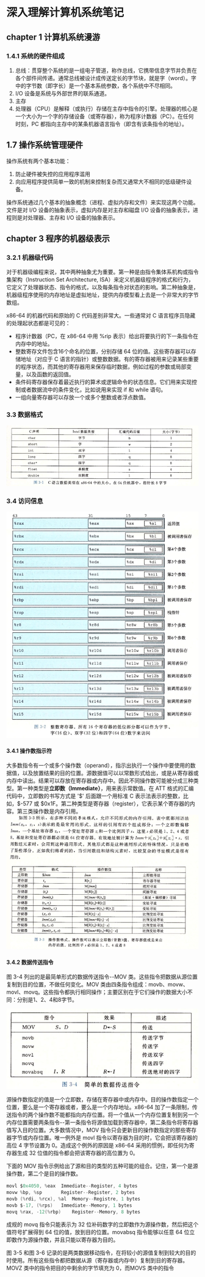 # 深入理解计算机系统笔记


## chapter 1 计算机系统漫游
### 1.4.1 系统的硬件组成
1. 总线：贯穿整个系统的是一组电子管道，称作总线，它携带信息字节并负责在各个部件间传递。通常总线被设计成传送定长的字节块，就是字（word）。字中的字节数（即字长）是一个基本系统参数，各个系统中不尽相同。
2. I/O 设备是系统与外部世界的联系通道。
3. 主存
4. 处理器（CPU）是解释（或执行）存储在主存中指令的引擎。处理器的核心是一个大小为一个字的存储设备（或寄存器），称为程序计数器（PC）。在任何时刻，PC 都指向主存中的某条机器语言指令（即含有该条指令的地址）。

## 1.7 操作系统管理硬件
操作系统有两个基本功能：
1. 防止硬件被失控的应用程序滥用
2. 向应用程序提供简单一致的机制来控制复杂而又通常大不相同的低级硬件设备。

操作系统通过几个基本的抽象概念（进程、虚拟内存和文件）来实现这两个功能。文件是对 I/O 设备的抽象表示，虚拟内存是对主存和磁盘 I/O 设备的抽象表示，进程则是对处理器、主存和 I/O 设备的抽象表示。

## chapter 3 程序的机器级表示
### 3.2.1 机器级代码
对于机器级编程来说，其中两种抽象尤为重要。第一种是由指令集体系机构或指令集架构（Instruction Set Architecture, ISA）来定义机器级程序的格式和行为，它定义了处理器状态、指令的格式，以及每条指令对状态的影响。第二种抽象是，机器级程序使用的内存地址是虚拟地址，提供内存模型看上去是一个非常大的字节数组。

x86-64 的机器代码和原始的 C 代码差别非常大。一些通常对 C 语言程序员隐藏的处理起状态都是可见的：
- 程序计数器（PC，在 x86-64 中用 %rip 表示）给出将要执行的下一条指令在内存中的地址。
- 整数寄存文件包含16个命名的位置，分别存储 64 位的值。这些寄存器可以存储地址（对应于 C 语言的指针）或整数数据。有的寄存器被用来记录某些重要的程序状态，而其他的寄存器用来保存临时数据，例如过程的参数或局部变量，以及函数的返回值。
- 条件码寄存器保存着最近执行的算术或逻辑命令的状态信息。它们用来实现控制或者数据流中的条件变化，比如说用来实现 if 和 while 语句。
- 一组向量寄存器可以存放一个或多个整数或者浮点数值。


### 3.3 数据格式
![](./photo/3.1.jpg)

### 3.4 访问信息
![](./photo/3.2.jpg)

#### 3.4.1 操作数指示符
大多数指令有一个或多个操作数（operand），指示出执行一个操作中要使用的数据值，以及放置结果的目的位置。源数据值可以以常数形式给出，或是从寄存器或内存中读出。结果可以存放在寄存器或内存中。因此不同操作数可能被分成三种类型。第一种类型是**立即数（Immediate）**，用来表示常数值。在 ATT 格式的汇编代码中，立即数的书写方式是 '\$' 后面跟一个用标准 C 表示法表示的整数，比如，\$-577 或 \$0x1F。第二种类型是寄存器（register），它表示某个寄存器的内容。第三类操作数是内存引用。
![](./photo/3.3.jpg)


#### 3.4.2 数据传送指令
图 3-4 列出的是最简单形式的数据传送指令--MOV 类。这些指令把数据从源位置复制到目的位置，不做任何变化。MOV 类由四条指令组成：movb、movw、movl、movq。这些指令都执行相同操作；主要区别在于它们操作的数据大小不同：分别是1、2、4和8字节。

![](./photo/3.4.jpg)

源操作数指定的值是一个立即数，存储在寄存器中或内存中。目的操作数指定一个位置，要么是一个寄存器或者，要么是一个内存地址。x86-64 加了一条限制，传送指令的两个操作数不能都指向内存位置。将一个值从一个内存位置复制到另一个内存位置需要两条指令--第一条指令将源值加载到寄存器中，第二条指令将寄存器值写入目的位置。大多数情况中，MOV 指令只会更新目的操作数指定的那些寄存器字节或内存位置。唯一例外是 movl 指令以寄存器为目的时，它会把该寄存器的高位 4 字节设置为 0。造成这个例外的原因是 x86-64 采用的惯例，即任何为寄存器生成 32 位值的指令都会把该寄存器的高位置为 0。

下面的 MOV 指令示例给出了源和目的类型的五种可能的组合。记住，第一个是源操作数，第二个是目的操作数。
```c
movl $0x4050, %eax 	Immediate--Register, 4 bytes
movw %bp, %sp		Register--Register, 2 bytes
movb (%rdi, %rcx), %al	Memory--Registre, 1 bytes
movb $-17, (%rps)	Immediate--Memory, 1 bytes
movq %rax, -12(%rbp)	Register--Memory, 8 bytes
```
成规的 movq 指令只能表示为 32 位补码数字的立即数作为源操作数，然后把这个值符号扩展得到 64 位的值，放到目的位置。movabsq 指令能够以任意 64 位立即数作为源操作数，并且只能以寄存器为目的。

图 3-5 和图 3-6 记录的是两类数据移动指令，在将较小的源值复制到较大的目的时使用。所有这些指令都把数据从源（寄存器或内存中）复制到目的寄存器。MOVZ 类中的指令把目的中剩余的字节填充为 0，而MOVS 类中的指令